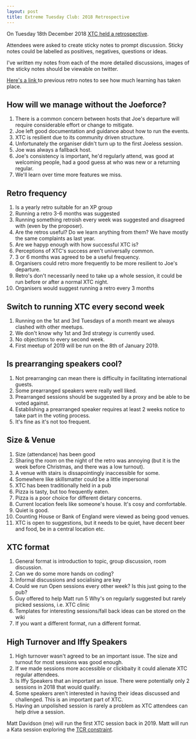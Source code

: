 ```yaml
---
layout: post
title: Extreme Tuesday Club: 2018 Retrospective
---
```


On Tuesday 18th December 2018 [XTC held a
retrospective](https://www.meetup.com/en-AU/eXtreme-Tuesday-Club-XTC/events/ncwwmqyxqbxb/).

Attendees were asked to create sticky notes to prompt discussion. Sticky notes
could be labelled as positives, negatives, questions or ideas.

I've written my notes from each of the more detailed discussions, images of the sticky notes should be viewable on twitter.

[Here's a link ](https://exubero.com/2017/12/27/extreme-tuesday-club-2017-retrospective/)to previous retro notes to see how much learning has taken place.

## How will we manage without the Joeforce?
1. There is a common concern between hosts that Joe's departure will require considerable effort or change to mitigate.
1. Joe left good documentation and guidance about how to run the events.
1. XTC is resilient due to its community driven structure.
1. Unfortunately the organiser didn't turn up to the first Joeless session.
1. Joe was always a fallback host.
1. Joe's consistency is important, he'd regularly attend, was good at welcoming people, had a good guess at who was new or a returning regular.
1. We'll learn over time more features we miss.

## Retro frequency
1. Is a yearly retro suitable for an XP group
1. Running a retro 3-6 months was suggested
1. Running something retroish every week was suggested and disagreed with (even by the proposer).
1. Are the retros useful? Do we learn anything from them? We have mostly the same complaints as last year.
1. Are we hapyp enough with how successful XTC is?
1. Perceptions of XTC's success aren't universally common.
1. 3 or 6 months was agreed to be a useful frequency.
1. Organisers could retro more frequently to be more resilient to Joe's departure.
1. Retro's don't necessarily need to take up a whole session, it could be run before or after a normal XTC night.
1. Organisers would suggest running a retro every 3 months

## Switch to running XTC every second week
1. Running on the 1st and 3rd Tuesdays of a month meant we always clashed with other meetups.
1. We don't know why 1st and 3rd strategy is currently used.
1. No objections to every second week.
1. First meetup of 2019 will be run on the 8th of January 2019.

## Is prearranging speakers cool?
1. Not prearranging can mean there is difficulty in facilitating international guests.
1. Some prearranged speakers were really well liked.
1. Prearranged sessions should be suggested by a proxy and be able to be voted against.
1. Establishing a prearranged speaker requires at least 2 weeks notice to take part in the voting process.
1. It's fine as it's not too frequent.

## Size & Venue
1. Size (attendance) has been good
1. Sharing the room on the night of the retro was annoying (but it is the week before Christmas, and there was a low turnout).
1. A venue with stairs is dissapointingly inaccessible for some.
1. Somewhere like skillsmatter could be a little impersonal
1. XTC has been traditionally held in a pub
1. Pizza is tasty, but too frequently eaten.
1. Pizza is a poor choice for different dietary concerns.
1. Current location feels like someone's house. It's cosy and comfortable.
1. Quiet is good.
1. Counting House or Bank of England were viewed as being good venues.
1. XTC is open to suggestions, but it needs to be quiet, have decent beer and food, be in a central location etc.

## XTC format
1. General format is introduction to topic, group discussion, room discussion.
1. Can we do some more hands on coding?
1. Informal discussions and socialising are key
1. Could we run Open sessions every other week? Is this just going to the pub?
1. Guy offered to help Matt run 5 Why's on regularly suggested but rarely picked sessions, i.e. XTC clinic
1. Templates for interesting sessions/fall back ideas can be stored on the wiki
1. If you want a different format, run a different format.

## High Turnover and Iffy Speakers
1. High turnover wasn't agreed to be an important issue. The size and turnout for most sessions was good enough.
1. If we made sessions more accessible or clickbaity it could alienate XTC regular attendees.
1. Is Iffy Speakers that an important an issue. There were potentially only 2 sessions in 2018 that would qualify.
1. Some speakers aren't interested in having their ideas discussed and challenged. This is an important part of XTC.
1. Having an unpolished session is rarely a problem as XTC attendees can help drive a session.

Matt Davidson (me) will run the first XTC session back in 2019. Matt will run a
Kata session exploring the [TCR
constraint](https://medium.com/@kentbeck_7670/test-commit-revert-870bbd756864).
